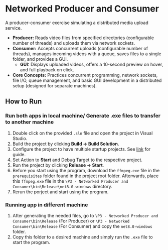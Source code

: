 # Networked Producer and Consumer
A producer-consumer exercise simulating a distributed media upload service.

* **Producer:** Reads video files from specified directories (configurable number of threads) and uploads them via network sockets.
* **Consumer:** Accepts concurrent uploads (configurable number of threads), manages incoming videos with a queue, saves files to a single folder, and provides a GUI.
  * **GUI:** Displays uploaded videos, offers a 10-second preview on hover, and full playback on click.
* **Core Concepts:** Practices concurrent programming, network sockets, file I/O, queue management, and basic GUI development in a distributed setup (designed for separate machines).
 
## How to Run
### Run both apps in local machine/ Generate .exe files to transfer to another machine
1. Double click on the provided `.sln` file and open the project in Visual Studio.
2. Build the project by clicking **Build → Build Solution**.
3. Configure the project to have multiple startup projects. See [link](https://learn.microsoft.com/en-us/visualstudio/ide/how-to-set-multiple-startup-projects?view=vs-2022) for guide.
4. Set Action to **Start** and Debug Target to the respective project.
5. Run the project by clicking **Release → Start**.
6. Before you start using the program, download the `ffmpeg.exe` file in the `prerequisites` folder found in the project root folder. Afterwards, place this `ffmpeg.exe` file in the `\P3 - Networked Producer and Consumer\bin\Release\net8.0-windows` directory.
7. Rerun the porject and start using the program.

### Running app in different machine
1. After generating the needed files, go to `\P3 - Networked Producer and Consumer\bin\Release`  (For Producer) or `\P3 - Networked Consumer\bin\Release` (For Consumer) and copy the `net8.0-windows` folder.
2. Copy this folder to a desired machine and simply run the `.exe` file to start the program.
